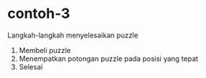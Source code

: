 # contoh-3
Langkah-langkah menyelesaikan puzzle
1. Membeli puzzle
2. Menempatkan potongan puzzle pada posisi yang tepat
3. Selesai
